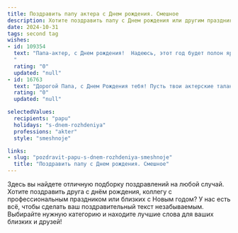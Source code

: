 ```yaml
---
title: Поздравить папу актера c Днем рождения. Смешное
description: Хотите поздравить папу c Днем рождения или другим праздником? Наш ИИ создаст незабываемое поздравление, а вы обязательно выделитесь среди других.  
date: 2024-10-31
tags: second tag
wishes:
- id: 109354
  text: "Папа-актер, с Днем рождения!  Надеюсь, этот год будет полон ярких ролей, громких оваций и… минимального количества подыгрывающих зрителей в твоем собственном театре (то есть, дома!). Желаю тебе столько смеха, сколько ты сам сыграл за всю свою карьеру, и чтобы все твои реплики в жизни были столь же остроумны, как и на сцене!  С юбилеем, звезда нашей семьи!
  "
  rating: "0"
  updated: "null"
- id: 16763
  text: "Дорогой Папа, с Днем Рождения тебя! Пусть твои актерские таланты не только на сцене радуют, но и в кулинарии поражают – ведь каждый твой блинчик – это настоящий акт комедии! Пусть каждый день твоей жизни будет с новой ролью, где ты – главный герой, а удача – твой верный дублер. Смех, здоровье и много-много творческих идей – вот мои пожелания для тебя! С днем рождения!"
  rating: "0"
  updated: "null"

selectedValues:
  recipients: "papu"
  holidays: "s-dnem-rozhdeniya"
  professions: "akter"
  style: "smeshnoje"

links:
- slug: "pozdravit-papu-s-dnem-rozhdeniya-smeshnoje"
  title: "Поздравить папу c Днем рождения. Смешное"
---
```


Здесь вы найдете отличную подборку поздравлений на любой случай.
Хотите поздравить друга с днём рождения, коллегу с профессиональным праздником или близких с Новым годом? У нас есть всё, чтобы сделать ваш поздравительный текст незабываемым. Выбирайте нужную категорию и находите лучшие слова для ваших близких и друзей!
